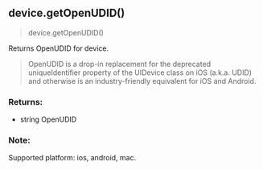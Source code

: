 
## device.getOpenUDID()

> device.getOpenUDID()

Returns OpenUDID for device.

> OpenUDID is a drop-in replacement for the deprecated uniqueIdentifier property of the UIDevice class on iOS (a.k.a. UDID) and otherwise is an industry-friendly equivalent for iOS and Android.

### Returns:

-   string OpenUDID

### Note:

Supported platform: ios, android, mac.
